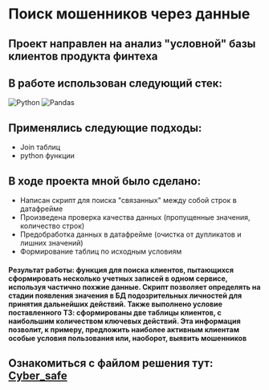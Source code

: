 # Поиск мошенников через данные
## Проект направлен на анализ "условной" базы клиентов продукта финтеха
## В работе использован следующий стек:
![Python](https://img.shields.io/badge/python-3670A0?style=for-the-badge&logo=python&logoColor=ffdd54)
![Pandas](https://img.shields.io/badge/pandas-%23150458.svg?style=for-the-badge&logo=pandas&logoColor=white)

## Применялись следующие подходы:
+ Join таблиц
+ python функции

## В ходе проекта мной было сделано:
+ Написан скрипт для поиска "связанных" между собой строк в датафрейме
+ Произведена проверка качества данных (пропущенные значения, количество строк)
+ Предобработка данных в датафрейме (очистка от дупликатов и лишних значений)
+ Формирование таблиц по исходным условиям

#### Результат работы: функция для поиска клиентов, пытающихся сформировать несколько учетных записей в одном сервисе, используя частично похжие данные. Скрипт позволяет определять на стадии появления значения в БД подозрительных личностей для принятия дальнейших действий. Также выполнено условие поставленного ТЗ: сформированы две таблицы клиентов, с наибольшим количеством ключевых действий. Эта информация позволит, к примеру, предложить наиболее активным клиентам особые условия пользования или, наоборот, выявить мошенников

Ознакомиться с файлом решения тут:
[Cyber_safe](Find_the_thief.ipynb)
--------------------
